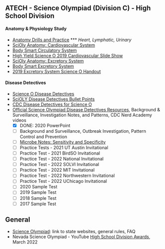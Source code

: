 ## ATECH - Science Olympiad (Division C) - High School Division


#### Anatomy & Physiology Study
- [Anatomy Drills and Practice](https://bcs.wiley.com/he-bcs/Books?action=mininav&bcsId=6205&itemId=0470565101&assetId=240907&resourceId=23657&newwindow=true)
  *** <i>Heart, Lymphatic, Urinary</i>
- [SciOly Anatomy: Cardiovascular System](https://scioly.org/wiki/index.php/Anatomy/Cardiovascular_System)
- [Body Smart Circulatory System](https://www.getbodysmart.com/circulatory-system/)
- [High Yield Science O 2019 Cardiovascular Slide Show](https://slideplayer.com/slide/4767275/)
- [SciOly Anatomy: Excretory System](https://scioly.org/wiki/index.php/Anatomy/Excretory_System)
- [Body Smart Excretory System](https://www.getbodysmart.com/urinary-system/)
- [2019 Excretory System Science O Handout](https://www.soinc.org/sites/default/files/uploaded_files/5_19_EXCRETORY_SYSTEM.pdf)

#### Disease Detectives
- [Science O Disease Detectives](https://www.soinc.org/disease-detectives-c)
- [SciOLY Disease Detectives Bullet Points](https://scioly.org/wiki/index.php/Disease_Detectives)
- [CDC Disease Detectives for Science O](https://www.cdc.gov/careerpaths/diseasedetectives/index.html)
- [Official Science Olympiad Disease Detectives Resources](https://www.soinc.org/disease-detectives-c), Background & Surveillance, Investigation Notes, and Patterns, CDC Nerd Academy videos
  - [x] DONE: 2020 PowerPoint
  - [ ] Background and Surveillance, Outbreak Investigation, Pattern Control and Prevention
  - [ ] [Microbe Notes: Sensitivity and Specificity](https://microbenotes.com/sensitivity-specificity-false-positive-false-negative/)
  - [ ] Practice Tests - 2021 UT Austin Invitational
  - [ ] Practice Test - 2021 BirdSO Invitational
  - [ ] Practice Test - 2022 National Invitational
  - [ ] Practice Test - 2022 SOLVI Invitational
  - [ ] Practice Test - 2022 MIT Invitational
  - [ ] Practice Test - 2022 Northwestern Invitational
  - [ ] Practice Test - 2022 UChicago Invitational
  - [ ] 2020 Sample Test
  - [ ] 2019 Sample Test 
  - [ ] 2018 Sample Test
  - [ ] 2017 Sample Test 

## General
- [Science Olympiad](https://www.soinc.org): link to state websites, general rules, FAQ
- Nevada Science Olympiad - YouTube [High School Division Awards](https://youtu.be/ebq0a__sUOk), March 2022 








